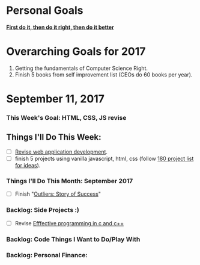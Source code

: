 Personal Goals
==============
**[First do it, then do it right, then do it better](https://medium.com/@addyosmani/totally-get-your-frustration-ea11adf237e3)**

# Overarching Goals for 2017
1. Getting the fundamentals of Computer Science Right.
2. Finish 5 books from self improvement list (CEOs do 60 books per year).

# September 11, 2017

### This Week's Goal: HTML, CSS, JS revise

## Things I'll Do This Week:
- [ ] [Revise web application development](https://developer.mozilla.org/en-US/docs/Learn).
- [ ] finish 5 projects using vanilla javascript, html, css (follow [180 project list for ideas](https://jenniferdewalt.com/)).

### Things I'll Do This Month: September 2017
- [ ] Finish "[Outliers: Story of Success](https://www.goodreads.com/book/show/3228917-outliers)"

### Backlog: Side Projects :)
- [ ] Revise [Efffective programming in c and c++](https://ocw.mit.edu/courses/electrical-engineering-and-computer-science/6-s096-effective-programming-in-c-and-c-january-iap-2014/lecture-notes/)

### Backlog: Code Things I Want to Do/Play With

### Backlog: Personal Finance:

